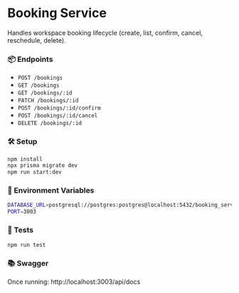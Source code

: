 # Booking Service

Handles workspace booking lifecycle (create, list, confirm, cancel, reschedule, delete).

### 📦 Endpoints

- `POST /bookings`
- `GET /bookings`
- `GET /bookings/:id`
- `PATCH /bookings/:id`
- `POST /bookings/:id/confirm`
- `POST /bookings/:id/cancel`
- `DELETE /bookings/:id`

### 🛠 Setup

```bash
npm install
npx prisma migrate dev
npm run start:dev
```

### 🔐  Environment Variables

```bash
DATABASE_URL=postgresql://postgres:postgres@localhost:5432/booking_service?schema=public
PORT=3003
```

### 🧪 Tests

```bash
npm run test
```

### 📚 Swagger
Once running:
http://localhost:3003/api/docs